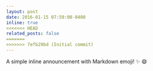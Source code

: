 ```yaml
---
layout: post
date: 2016-01-15 07:59:00-0400
inline: true
<<<<<<< HEAD
related_posts: false
=======
>>>>>>> 7efb29bd (Initial commit)
---
```


A simple inline announcement with Markdown emoji! :sparkles: :smile:
